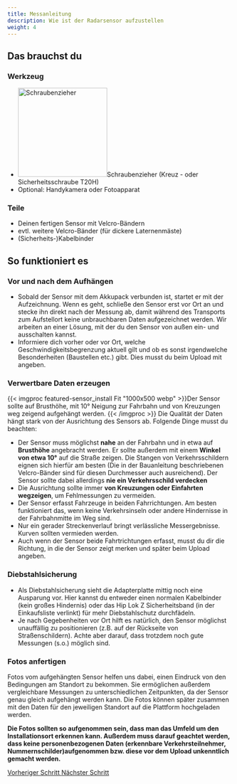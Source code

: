 ```yaml
---
title: Messanleitung
description: Wie ist der Radarsensor aufzustellen
weight: 4
---
```


## Das brauchst du

<div class="row">
    <div class="col-md-6">
       <h3>Werkzeug</h3>
       <ul>
       <li><img src="/icons/screwdriver.webp" alt="Schraubenzieher" width="200"/>Schraubenzieher (Kreuz - oder Sicherheitsschraube T20H)</li>
       <li>Optional: Handykamera oder Fotoapparat</li>
       </ul>
    </div>
    <div class="col-md-6 col-sm-6 col-xs-12">
    <h3>Teile</h3>

    
  - Deinen fertigen Sensor mit Velcro-Bändern
  - evtl. weitere Velcro-Bänder (für dickere Laternenmäste)
  - (Sicherheits-)Kabelbinder        
      </div>
</div>

## So funktioniert es

### Vor und nach dem Aufhängen
- Sobald der Sensor mit dem Akkupack verbunden ist, startet er mit der Aufzeichnung. Wenn es geht, schließe den Sensor erst vor Ort an und stecke ihn direkt nach der Messung ab, damit während des Transports zum Aufstellort keine unbrauchbaren Daten aufgezeichnet werden. Wir arbeiten an einer Lösung, mit der du den Sensor von außen ein- und ausschalten kannst.
- Informiere dich vorher oder vor Ort, welche Geschwindigkeitsbegrenzung aktuell gilt und ob es sonst irgendwelche Besonderheiten (Baustellen etc.) gibt. Dies musst du beim Upload mit angeben. 

### Verwertbare Daten erzeugen
{{< imgproc featured-sensor_install Fit "1000x500 webp" >}}Der Sensor sollte auf Brusthöhe, mit 10° Neigung zur Fahrbahn und von Kreuzungen weg zeigend aufgehängt werden. 
{{< /imgproc >}}
Die Qualität der Daten hängt stark von der Ausrichtung des Sensors ab. Folgende Dinge musst du beachten:
- Der Sensor muss möglichst **nahe** an der Fahrbahn und in etwa auf **Brusthöhe** angebracht werden. Er sollte außerdem mit einem **Winkel von etwa 10°** auf die Straße zeigen. Die Stangen von Verkehrsschildern eignen sich hierfür am besten (Die in der Bauanleitung beschriebenen Velcro-Bänder sind für diesen Durchmesser auch ausreichend). Der Sensor sollte dabei allerdings **nie ein Verkehrsschild verdecken**
- Die Ausrichtung sollte immer **von Kreuzungen oder Einfahrten wegzeigen**, um Fehlmessungen zu vermeiden. 
- Der Sensor erfasst Fahrzeuge in beiden Fahrrichtungen. Am besten funktioniert das, wenn keine Verkehrsinseln oder andere Hindernisse in der Fahrbahnmitte im Weg sind. 
- Nur ein gerader Streckenverlauf bringt verlässliche Messergebnisse. Kurven sollten vermieden werden.
- Auch wenn der Sensor beide Fahrtrichtungen erfasst, musst du dir die Richtung, in die der Sensor zeigt merken und später beim Upload angeben. 

### Diebstahlsicherung
- Als Diebstahlsicherung sieht die Adapterplatte mittig noch eine Ausparung vor. Hier kannst du entweder einen normalen Kabelbinder (kein großes Hindernis) oder das Hip Lok Z Sicherheitsband (in der Einkaufsliste verlinkt) für mehr Diebstahlschutz durchfädeln.
- Je nach Gegebenheiten vor Ort hilft es natürlich, den Sensor möglichst unauffällig zu positionieren (z.B. auf der Rückseite von Straßenschildern). Achte aber darauf, dass trotzdem noch gute Messungen (s.o.) möglich sind.

### Fotos anfertigen
Fotos vom aufgehängten Sensor helfen uns dabei, einen Eindruck von den Bedingungen am Standort zu bekommen. Sie ermöglichen außerdem vergleichbare Messungen zu unterschiedlichen Zeitpunkten, da der Sensor genau gleich aufgehängt werden kann. Die Fotos können später zusammen mit den Daten für den jeweiligen Standort auf die Plattform hochgeladen werden. 

**Die Fotos sollten so aufgenommen sein, dass man das Umfeld um den Installationsort erkennen kann. Außerdem muss darauf geachtet werden, dass keine personenbezogenen Daten (erkennbare Verkehrsteilnehmer, Nummernschilder)aufgenommen bzw. diese vor dem Upload unkenntlich gemacht werden.**  

<div class="d-flex justify-content-between">
  <a class="btn btn-sm btn-primary me-3 mb-4" href="../softwareinstallation">
<i class="fas fa-arrow-alt-circle-left me-2"></i> Vorheriger Schritt 
  </a>
  <a class="btn btn-sm btn-primary mb-4" href="../add-ons">
    Nächster Schritt <i class="fas fa-arrow-alt-circle-right ms-2"></i>
  </a> 
  </div>